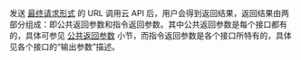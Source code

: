 发送 [最终请求形式](/doc/api/372/最终请求形式) 的 URL 调用云 API 后，用户会得到返回结果，返回结果由两部分组成：即公共返回参数和指令返回参数。其中公共返回参数是每个接口都有的，具体可参见 [公共返回参数](/doc/api/372/公共返回参数) 小节，而指令返回参数是各个接口所特有的，具体见各个接口的“输出参数”描述。

